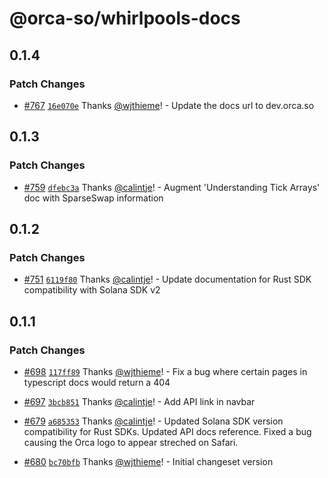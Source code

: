 # @orca-so/whirlpools-docs

## 0.1.4

### Patch Changes

- [#767](https://github.com/orca-so/whirlpools/pull/767) [`16e070e`](https://github.com/orca-so/whirlpools/commit/16e070e3f7099fcc653c791940d6f40b8472c9b2) Thanks [@wjthieme](https://github.com/wjthieme)! - Update the docs url to dev.orca.so

## 0.1.3

### Patch Changes

- [#759](https://github.com/orca-so/whirlpools/pull/759) [`dfebc3a`](https://github.com/orca-so/whirlpools/commit/dfebc3ad707b6a70430e518930573a307ec6d7b2) Thanks [@calintje](https://github.com/calintje)! - Augment 'Understanding Tick Arrays' doc with SparseSwap information

## 0.1.2

### Patch Changes

- [#751](https://github.com/orca-so/whirlpools/pull/751) [`6119f80`](https://github.com/orca-so/whirlpools/commit/6119f8006e10d49f0dffa7d0dd7d8d8b2cc079cf) Thanks [@calintje](https://github.com/calintje)! - Update documentation for Rust SDK compatibility with Solana SDK v2

## 0.1.1

### Patch Changes

- [#698](https://github.com/orca-so/whirlpools/pull/698) [`117ff89`](https://github.com/orca-so/whirlpools/commit/117ff890cdda74379784b8e7772a6ff868584793) Thanks [@wjthieme](https://github.com/wjthieme)! - Fix a bug where certain pages in typescript docs would return a 404

- [#697](https://github.com/orca-so/whirlpools/pull/697) [`3bcb851`](https://github.com/orca-so/whirlpools/commit/3bcb851f23776f765b2e6222ef0566c6a3123d3c) Thanks [@calintje](https://github.com/calintje)! - Add API link in navbar

- [#679](https://github.com/orca-so/whirlpools/pull/679) [`a685353`](https://github.com/orca-so/whirlpools/commit/a68535343396e425e05d65fa9e319dc34b4ace0e) Thanks [@calintje](https://github.com/calintje)! - Updated Solana SDK version compatibility for Rust SDKs. Updated API docs reference. Fixed a bug causing the Orca logo to appear streched on Safari.

- [#680](https://github.com/orca-so/whirlpools/pull/680) [`bc70bfb`](https://github.com/orca-so/whirlpools/commit/bc70bfb40068bb13282a92a7b36f501429470b27) Thanks [@wjthieme](https://github.com/wjthieme)! - Initial changeset version
